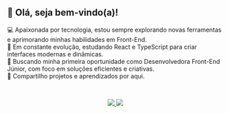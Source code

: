 <h2>👋 Olá, seja bem-vindo(a)!</h2>

💻 Apaixonada por tecnologia, estou sempre explorando novas ferramentas e aprimorando minhas habilidades em Front-End.<br>
🚀 Em constante evolução, estudando React e TypeScript para criar interfaces modernas e dinâmicas.<br>
🎯 Buscando minha primeira oportunidade como Desenvolvedora Front-End Júnior, com foco em soluções eficientes e criativas.<br>
📌 Compartilho projetos e aprendizados por aqui. 

  <br>

<p align="center">
  <a href="https://skillicons.dev">
    <img src="https://skillicons.dev/icons?i=html,css,js,figma,git,github,jest,react,sass" />
    <img src="https://skillicons.dev/icons?i=py,mysql,azure" />
  </a>
</p>
